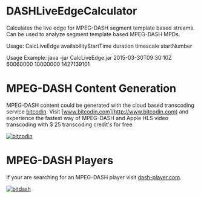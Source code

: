 # DASHLiveEdgeCalculator
Calculates the live edge for MPEG-DASH segment template based streams. Can be used to analyze segment template based MPEG-DASH MPDs.

Usage: CalcLiveEdge availabilityStartTime duration timescale startNumber

Usage Example: java -jar CalcLiveEdge.jar 2015-03-30T09:30:10Z 60060000 10000000 1427139101

# MPEG-DASH Content Generation
MPEG-DASH content could be generated with the cloud based transcoding service [bitcodin](http://www.bitcodin.com). Visit [www.bitcodin.com](http://www.bitcodin.com) and experience the fastest way of MPEG-DASH and Apple HLS video transcoding with $ 25 transcoding credit's for free.

[![bitcodin](http://www.bitmovin.net/wp-content/uploads/2015/03/General-Try-Now-1024x538.jpg)](http://www.bitcodin.com)

# MPEG-DASH Players
If your are searching for an MPEG-DASH player visit [dash-player.com](http://www.dash-player.com/).

[![bitdash](http://www.dash-player.com/wp-content/uploads/2015/03/Player.gif)](http://www.dash-player.com/)


